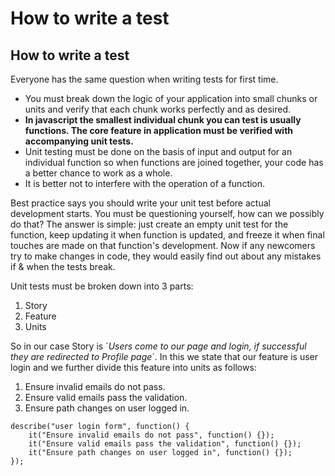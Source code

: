 # How to write a test

## How to write a test

Everyone has the same question when writing tests for first time.

* You must break down the logic of your application into small chunks or units and verify that each chunk works perfectly and as desired.
* **In javascript the smallest individual chunk you can test is usually functions. The core feature in application must be verified with accompanying unit tests.**
* Unit testing must be done on the basis of input and output for an individual function so when functions are joined together, your code has a better chance to work as a whole.
* It is better not to interfere with the operation of a function.

Best practice says you should write your unit test before actual development starts. You must be questioning yourself, how can we possibly do that? The answer is simple: just create an empty unit test for the function, keep updating it when function is updated, and freeze it when final touches are made on that function's development. Now if any newcomers try to make changes in code, they would easily find out about any mistakes if & when the tests break.

Unit tests must be broken down into 3 parts:

1. Story
2. Feature
3. Units

So in our case Story is \`_Users come to our page and login, if successful they are redirected to Profile page_\`. In this we state that our feature is user login and we further divide this feature into units as follows:

1. Ensure invalid emails do not pass.
2. Ensure valid emails pass the validation.
3. Ensure path changes on user logged in.

```text
describe("user login form", function() {
    it("Ensure invalid emails do not pass", function() {});
    it("Ensure valid emails pass the validation", function() {});
    it("Ensure path changes on user logged in", function() {});
});
```


